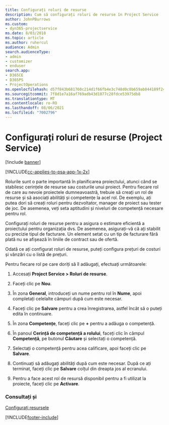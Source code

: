 ```yaml
---
title: Configurați roluri de resurse
description: Cum să configurați roluri de resurse în Project Service
author: JohnPBurrows
ms.custom:
- dyn365-projectservice
ms.date: 8/03/2018
ms.topic: article
ms.author: ruhercul
audience: Admin
search.audienceType:
- admin
- customizer
- enduser
search.app:
- D365CE
- D365PS
- ProjectOperations
ms.openlocfilehash: d57f843b681760c214d1f66fb4e3c748d0c8b659ab844189f24c682f42d309f0
ms.sourcegitcommit: 7f8d1e7a16af769adb43d1877c28fdce53975db8
ms.translationtype: MT
ms.contentlocale: ro-RO
ms.lasthandoff: 08/06/2021
ms.locfileid: "7002796"
---
```

# <a name="configure-resource-roles-project-service"></a>Configurați roluri de resurse (Project Service)

[!include [banner](../includes/psa-now-project-operations.md)]

[!INCLUDE[cc-applies-to-psa-app-1x-2x](../includes/cc-applies-to-psa-app-1x-2x.md)]

Rolurile sunt o parte importantă în planificarea proiectului, atunci când se stabilesc cerințele de resurse sau costurile unui proiect. Pentru fiecare rol de care au nevoie proiectele dumneavoastră, trebuie să creați un rol de resurse și să asociați abilități și competențe la acel rol. De exemplu, ați putea dori să creați roluri pentru dezvoltator, manager de proiect sau tester de joc. De asemenea, veți seta aptitudini și niveluri de competență necesare pentru rol.  
  
 Configurați roluri de resurse pentru a asigura o estimare eficientă a proiectului pentru organizația dvs.  De asemenea, asigurați-vă că ați stabilit cu precizie tipul de facturare. Un element setat cu un tip de facturare fără plată nu se afișează în liniile de contract sau de ofertă.  
  
 Odată ce ați configurat roluri de resurse, puteți configura prețuri de costuri și vânzări cu o listă de prețuri.  
  
 Pentru fiecare rol pe care doriți să îl adăugați, efectuați următoarele:  
  
1.  Accesați **Project Service > Roluri de resurse**.  
  
2.  Faceți clic pe **Nou**.  
  
3.  În zona **General**, introduceți un nume pentru rol în **Nume**, apoi completați celelalte câmpuri după cum este necesar.  
  
4.  Faceți clic pe **Salvare** pentru a crea înregistrarea, astfel încât să o puteți edita în continuare.  
  
5.  În zona **Competențe**, faceți clic pe **+** pentru a adăuga o competență.  
  
6.  În panoul **Cerință de competență a rolului**, faceți clic în câmpul **Competență**, pe butonul **Căutare** și selectați o competență.  
  
7.  Selectați o competență pentru acea calificare, apoi faceți clic pe **Salvare**.  
  
8.  Continuați să adăugați abilități după cum este necesar. După ce ați terminat, faceți clic pe **Salvare** colțul din dreapta jos al ecranului.  
  
9. Pentru a face acest rol de resursă disponibil pentru a fi utilizat la proiecte, faceți clic pe **Activare**.  
  
### <a name="see-also"></a>Consultați și  
 [Configurați resursele](../psa/set-up-resources.md)


[!INCLUDE[footer-include](../includes/footer-banner.md)]
